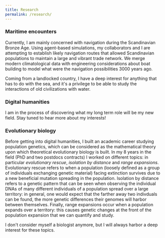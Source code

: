```yaml
---
title: Research
permalink: /research/
---
```


### Maritime encounters
Currently, I am mainly concerned with navigation during the Scandinavian Bronze Age. Using agent-based simulations, my collaborators and I are attempting to establish likely navigation routes that allowed Scandinavian populations to maintain a large and vibrant trade network. We merge modern climatological data with engineering considerations about boat building to model what were the navigation possibilities 3000 years ago. 

Coming from a landlocked country, I have a deep interest for anything that has to do with the sea, and it's a privilege to be able to study the interactions of old civilizations with water. 

### Digital humanities
I am in the process of discovering what my long term role will be my new field. Stay tuned to hear more about my interests!

### Evolutionary biology
Before getting into digital humanities, I built an academic career studying population genetics, which can be considered as the mathematical theory upon which theoretical evolutionary biology is built. In my 8 years in the field (PhD and two postdocs contracts) I worked on different topics: in particular _evolutionary rescue_, _isolation by distance_ and _range expansions_. Evolutionary rescue refers to when a population (loosely defined as a group of individuals exchanging genetic material) facing extinction survives due to a new beneficial mutation spreading in the population. Isolation by distance refers to a genetic pattern that can be seen when observing the individual DNAs of many different individuals of a population spread over a large territory: in general, one would expect that the farther away two indivduals can be found, the more genetic differences their genomes will harbor between themselves. Finally, range expansions occur when a population expands over a territory: this causes genetic changes at the front of the population expansion that we can quantify and study. 

I don't consider myself a biologist anymore, but I will always harbor a deep interest for these topics.

